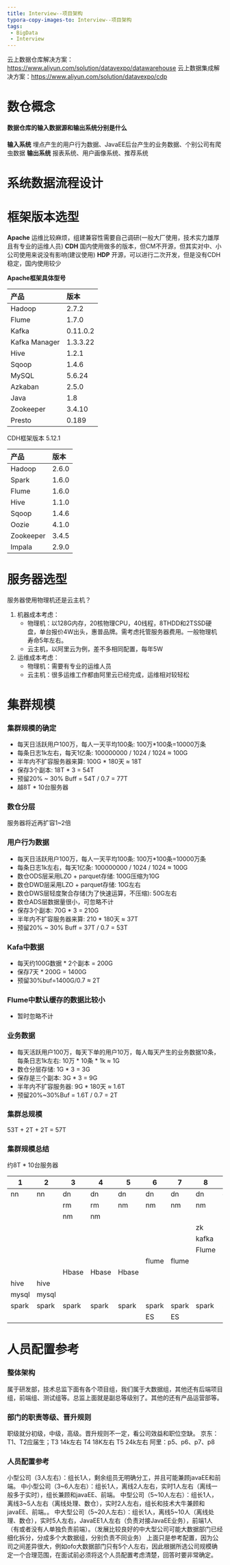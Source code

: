 ```yaml
---
title: Interview--项目架构
typora-copy-images-to: Interview--项目架构
tags:
 - BigData
 - Interview
---
```

云上数据仓库解决方案：https://www.aliyun.com/solution/datavexpo/datawarehouse
云上数据集成解决方案：https://www.aliyun.com/solution/datavexpo/cdp

# 数仓概念
#### 数据仓库的输入数据源和输出系统分别是什么
**输入系统** 埋点产生的用户行为数据、JavaEE后台产生的业务数据、个别公司有爬虫数据
**输出系统** 报表系统、用户画像系统、推荐系统

# 系统数据流程设计
<!-- TODO 手绘数仓架构图并讲述 -->

# 框架版本选型
**Apache** 运维比较麻烦，组建兼容性需要自己调研(一般大厂使用，技术实力雄厚且有专业的运维人员)
**CDH** 国内使用做多的版本，但CM不开源，但其实对中、小公司使用来说没有影响(建议使用)
**HDP** 开源，可以进行二次开发，但是没有CDH稳定，国内使用较少

**Apache框架具体型号**

| 产品          | 版本     |
| :------------ | :------- |
| Hadoop        | 2.7.2    |
| Flume         | 1.7.0    |
| Kafka         | 0.11.0.2 |
| Kafka Manager | 1.3.3.22 |
| Hive          | 1.2.1    |
| Sqoop         | 1.4.6    |
| MySQL         | 5.6.24   |
| Azkaban       | 2.5.0    |
| Java          | 1.8      |
| Zookeeper     | 3.4.10   |
| Presto        | 0.189    |

CDH框架版本 5.12.1

| 产品      | 版本  |
| :-------- | :---- |
| Hadoop    | 2.6.0 |
| Spark     | 1.6.0 |
| Flume     | 1.6.0 |
| Hive      | 1.1.0 |
| Sqoop     | 1.4.6 |
| Oozie     | 4.1.0 |
| Zookeeper | 3.4.5 |
| Impala    | 2.9.0 |

# 服务器选型
服务器使用物理机还是云主机？
1. 机器成本考虑：
   * 物理机：以128G内存，20核物理CPU，40线程，8THDD和2TSSD硬盘，单台报价4W出头，惠普品牌。需考虑托管服务器费用。一般物理机寿命5年左右。
   * 云主机，以阿里云为例，差不多相同配置，每年5W
2. 运维成本考虑：
   * 物理机：需要有专业的运维人员
   * 云主机：很多运维工作都由阿里云已经完成，运维相对较轻松


# 集群规模
### 集群规模的确定
 * 每天日活跃用户100万，每人一天平均100条: 100万*100条=10000万条
 * 每条日志1k左右，每天1亿条: 100000000 / 1024 / 1024 ≈ 100G
 * 半年内不扩容服务器来算: 100G * 180天 ≈ 18T
 * 保存3个副本: 18T * 3 = 54T
 * 预留20% ~ 30% Buff = 54T / 0.7 = 77T
 * 越8T * 10台服务器

### 数仓分层
服务器将近再扩容1~2倍
<!-- TODO 详述 -->

### 用户行为数据
 * 每天日活跃用户100万，每人一天平均100条: 100万*100条=10000万条
 * 每条日志1k左右，每天1亿条: 100000000 / 1024 / 1024 ≈ 100G
 * 数仓ODS层采用LZO + parquet存储: 100G压缩为10G
 * 数仓DWD层采用LZO + parquet存储: 10G左右
 * 数仓DWS层轻度聚合存储(为了快速运算，不压缩): 50G左右
 * 数仓ADS层数据量很小，可忽略不计
 * 保存3个副本: 70G * 3 = 210G
 * 半年内不扩容服务器来算: 210 * 180天 ≈ 37T
 * 预留20% ~ 30% Buff = 37T / 0.7 = 53T

### Kafa中数据
 * 每天约100G数据 * 2个副本 = 200G
 * 保存7天 * 200G = 1400G
 * 预留30%buf=1400G/0.7 ≈ 2T

### Flume中默认缓存的数据比较小
 * 暂时忽略不计

### 业务数据
 * 每天活跃用户100万，每天下单的用户10万，每人每天产生的业务数据10条，每条日志1k左右: 10万 * 10条 * 1k ≈ 1G
 * 数仓分层存储: 1G * 3 = 3G
 * 保存是三个副本: 3G * 3 = 9G
 * 半年内不扩容服务器: 9G * 180天 ≈ 1.6T
 * 预留20%~30%Buf = 1.6T / 0.7 = 2T

### 集群总规模
53T + 2T + 2T = 57T

### 集群规模总结
约8T * 10台服务器


| 1     | 2     | 3     | 4     | 5     | 6     | 7     | 8     | 9     | 10    |
| ----- | ----- | ----- | ----- | ----- | ----- | ----- | ----- | ----- | ----- |
| nn    | nn    | dn    | dn    | dn    | dn    | dn    | dn    | dn    | dn    |
|       |       | rm    | rm    | nm    | nm    | nm    | nm    | nm    | nm    |
|       |       | nm    | nm    |       |       |       |       |       |       |
|       |       |       |       |       |       |       | zk    | zk    | zk    |
|       |       |       |       |       |       |       | kafka | kafka | kafka |
|       |       |       |       |       |       |       | Flume | Flume | flume |
|       |       |       |       |       | flume | flume |       |       |       |
|       |       | Hbase | Hbase | Hbase |       |       |       |       |       |
| hive  | hive  |       |       |       |       |       |       |       |       |
| mysql | mysql |       |       |       |       |       |       |       |       |
| spark | spark | spark | spark | spark | spark | spark | spark | spark | spark |
|       |       |       |       |       | ES    | ES    |       |       |       |

# 人员配置参考
### 整体架构
属于研发部，技术总监下面有各个项目组，我们属于大数据组，其他还有后端项目组，前端组、测试组等。总监上面就是副总等级别了。其他的还有产品运营部等。

### 部门的职责等级、晋升规则
职级就分初级，中级，高级。晋升规则不一定，看公司效益和职位空缺。
京东：T1、T2应届生；T3 14k左右   T4 18K左右  T5  24k左右
阿里：p5、p6、p7、p8


### 人员配置参考
小型公司（3人左右）：组长1人，剩余组员无明确分工，并且可能兼顾javaEE和前端。
中小型公司（3~6人左右）：组长1人，离线2人左右，实时1人左右（离线一般多于实时），组长兼顾和javaEE、前端。
中型公司（5~10人左右）：组长1人，离线3~5人左右（离线处理、数仓），实时2人左右，组长和技术大牛兼顾和javaEE、前端。。
中大型公司（5~20人左右）：组长1人，离线5~10人（离线处理、数仓），实时5人左右，JavaEE1人左右（负责对接JavaEE业务），前端1人（有或者没有人单独负责前端）。（发展比较良好的中大型公司可能大数据部门已经细化拆分，分成多个大数据组，分别负责不同业务）
上面只是参考配置，因为公司之间差异很大，例如ofo大数据部门只有5个人左右，因此根据所选公司规模确定一个合理范围，在面试前必须将这个人员配置考虑清楚，回答时要非常确定。

